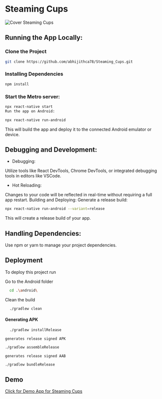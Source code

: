 # Steaming Cups


![Cover Steaming Cups](https://github.com/abhijithca78/Steaming_Cups/assets/83497961/893293e7-d1b3-498f-b075-e75e5b8cfb56)

## Running the App Locally:

### Clone the Project
```bash
git clone https://github.com/abhijithca78/Steaming_Cups.git
```

### Installing Dependencies
```bash
npm install
```

### Start the Metro server:

``` bash
npx react-native start
Run the app on Android:
```

``` bash
npx react-native run-android
```

This will build the app and deploy it to the connected Android emulator or device.


## Debugging and Development:
- Debugging:

Utilize tools like React DevTools, Chrome DevTools, or integrated debugging tools in editors like VSCode.

- Hot Reloading:

Changes to your code will be reflected in real-time without requiring a full app restart.
Building and Deploying:
Generate a release build:

```bash
npx react-native run-android --variant=release
```
This will create a release build of your app.

## Handling Dependencies:

Use npm or yarn to manage your project dependencies.


## Deployment

To deploy this project run

Go to the Android folder
```bash
  cd .\android\
```
Clean the build
```bash
  ./gradlew clean
```
#### Generating APK
```bash
  ./gradlew installRelease
```
`generates release signed APK`
```bash
./gradlew assembleRelease
```

`generates release signed AAB`
```bash
./gradlew bundleRelease
```


## Demo

[Click for Demo App for Steaming Cups](https://www.figma.com/proto/RyVLhDKrymZhThABrSgzIK/Coffee-Shop-App-UI?type=design&node-id=52-2396&t=Lt5NlPeU7UB7xawr-1&scaling=scale-down&page-id=0%3A1&mode=design)


